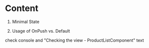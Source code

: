 # Content

1. Minimal State

2. Usage of OnPush vs. Default

check console and "Checking the view - ProductListComponent" text
